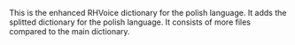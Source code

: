This is the enhanced RHVoice dictionary for the polish language. It adds the splitted dictionary for the polish language. It consists of more files compared to the main dictionary.
